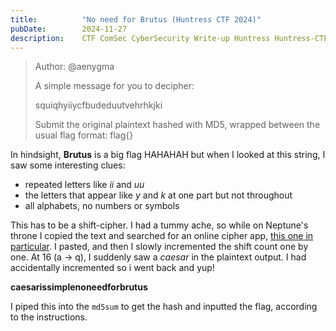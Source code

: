 ```yaml
---
title:          "No need for Brutus (Huntress CTF 2024)"
pubDate:        2024-11-27
description:    CTF ComSec CyberSecurity Write-up Huntress Huntress-CTF-2024
---
```


> Author: @aenygma
>
> A simple message for you to decipher:
>
> squiqhyiiycfbudeduutvehrhkjki
>
> Submit the original plaintext hashed with MD5, wrapped between the usual flag format: flag{}

In hindsight, **Brutus** is a big flag HAHAHAH but when I looked at this string, I saw some interesting clues:

- repeated letters like *ii* and *uu*
- the letters that appear like *y* and *k* at one part but not throughout
- all alphabets, no numbers or symbols

This has to be a shift-cipher. I had a tummy ache, so while on Neptune's throne I copied the text and searched for an online cipher app, [this one in particular](https://cryptii.com/pipes/caesar-cipher). I pasted, and then I slowly incremented the shift count one by one. At 16 (a -> q), I suddenly saw a _caesar_ in the plaintext output. I had accidentally incremented so i went back and yup!

**caesarissimplenoneedforbrutus**

I piped this into the `md5sum` to get the hash and inputted the flag, according to the instructions.

